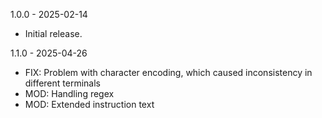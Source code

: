 1.0.0 - 2025-02-14
- Initial release.

1.1.0 - 2025-04-26
- FIX: Problem with character encoding, which caused inconsistency in different terminals
- MOD: Handling regex
- MOD: Extended instruction text
